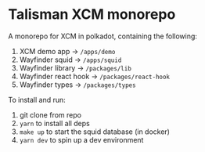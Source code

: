 # Talisman XCM monorepo

A monorepo for XCM in polkadot, containing the following:

1. XCM demo app -> `/apps/demo`
1. Wayfinder squid -> `/apps/squid`
1. Wayfinder library -> `/packages/lib`
1. Wayfinder react hook -> `/packages/react-hook`
1. Wayfinder types -> `/packages/types`

To install and run:

1. git clone from repo
1. `yarn` to install all deps
1. `make up` to start the squid database (in docker)
1. `yarn dev` to spin up a dev environment
